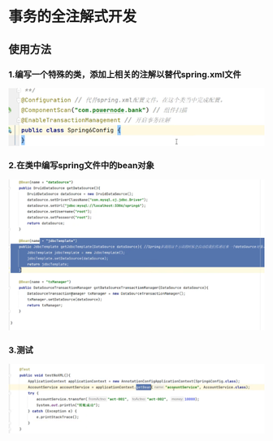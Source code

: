 # 事务的全注解式开发

## 使用方法

### 1.编写一个特殊的类，添加上相关的注解以替代spring.xml文件

![image-20240924173118053](./../../TyporaImage/Spring/image-20240924173118053.png)

### 2.在类中编写spring文件中的bean对象

![image-20240924173323383](./../../TyporaImage/Spring/image-20240924173323383.png)

### 3.测试

![image-20240924173403222](./../../TyporaImage/Spring/image-20240924173403222.png)
